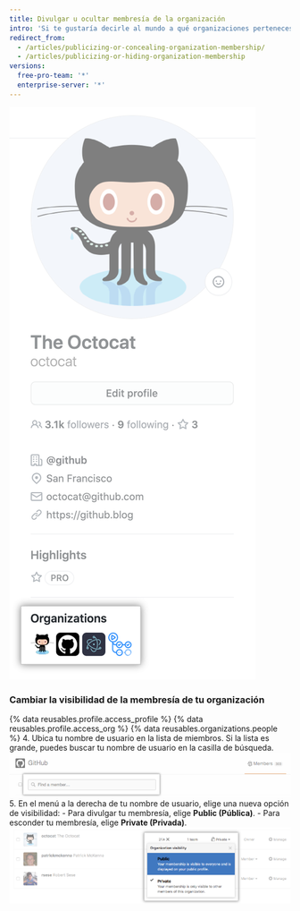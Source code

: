 ```yaml
---
title: Divulgar u ocultar membresía de la organización
intro: 'Si te gustaría decirle al mundo a qué organizaciones perteneces, puedes mostrar los avatares de las organizaciones en tu perfil.'
redirect_from:
  - /articles/publicizing-or-concealing-organization-membership/
  - /articles/publicizing-or-hiding-organization-membership
versions:
  free-pro-team: '*'
  enterprise-server: '*'
---
```


![Casilla de perfil de organizaciones](/assets/images/help/profile/profile_orgs_box.png)

### Cambiar la visibilidad de la membresía de tu organización

{% data reusables.profile.access_profile %}
{% data reusables.profile.access_org %}
{% data reusables.organizations.people %}
4. Ubica tu nombre de usuario en la lista de miembros. Si la lista es grande, puedes buscar tu nombre de usuario en la casilla de búsqueda. ![Casilla de búsqueda de miembro de la organización](/assets/images/help/organizations/member-search-box.png)
5. En el menú a la derecha de tu nombre de usuario, elige una nueva opción de visibilidad:
    - Para divulgar tu membresía, elige **Public (Pública)**.
    - Para esconder tu membresía, elige **Private (Privada)**. ![Enlace de visibilidad de un miembro de la organización](/assets/images/help/organizations/member-visibility-link.png)
